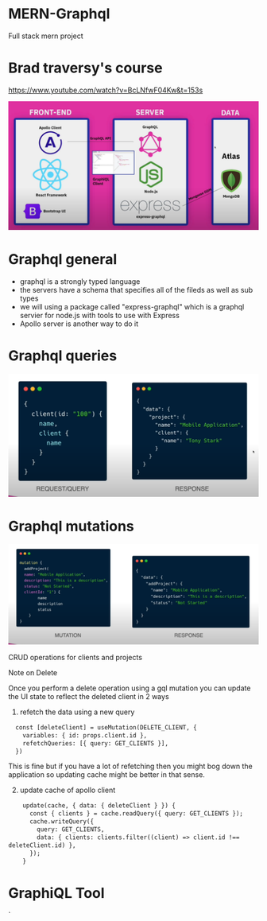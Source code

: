 # MERN-Graphql
Full stack mern project

# Brad traversy's course 
https://www.youtube.com/watch?v=BcLNfwF04Kw&t=153s

![alt text](image-2.png)

# Graphql general
* graphql is a strongly typed language
* the servers have a schema that specifies all of the fileds as well as sub types
* we will using a package called "express-graphql" which is a graphql servier for node.js with tools to use with Express
* Apollo server is another way to do it 

# Graphql queries
![alt text](image.png)

# Graphql mutations

![alt text](image-1.png)

CRUD operations for clients and projects

Note on Delete

Once you perform a delete operation using a gql mutation you can update the UI state to reflect the deleted client in 2 ways

1) refetch the data using a new query

```
  const [deleteClient] = useMutation(DELETE_CLIENT, {
    variables: { id: props.client.id },
    refetchQueries: [{ query: GET_CLIENTS }],
  })
```

This is fine but if you have a lot of refetching then you might bog down the application so updating cache might be better in that sense.


2) update cache of apollo client

```
    update(cache, { data: { deleteClient } }) {
      const { clients } = cache.readQuery({ query: GET_CLIENTS });
      cache.writeQuery({
        query: GET_CLIENTS,
        data: { clients: clients.filter((client) => client.id !== deleteClient.id) },
      });
    }
```

# GraphiQL Tool

`